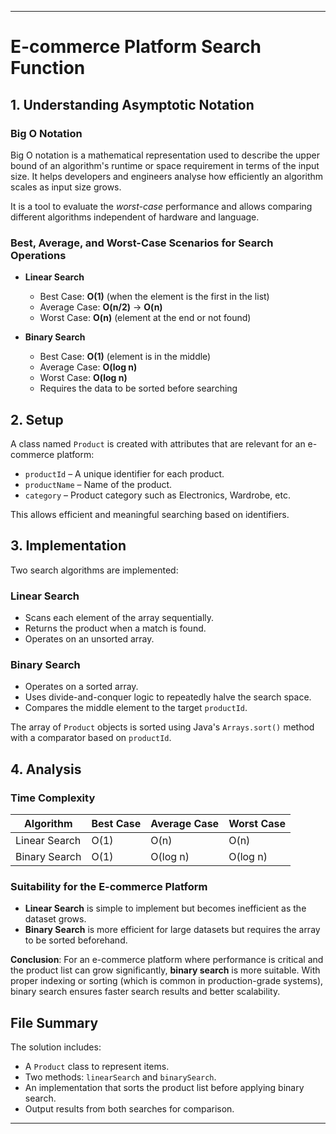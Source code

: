 
---

# E-commerce Platform Search Function

## 1. Understanding Asymptotic Notation

### Big O Notation

Big O notation is a mathematical representation used to describe the upper bound of an algorithm's runtime or space requirement in terms of the input size. It helps developers and engineers analyse how efficiently an algorithm scales as input size grows.

It is a tool to evaluate the *worst-case* performance and allows comparing different algorithms independent of hardware and language.

### Best, Average, and Worst-Case Scenarios for Search Operations

* **Linear Search**

  * Best Case: **O(1)** (when the element is the first in the list)
  * Average Case: **O(n/2)** → **O(n)**
  * Worst Case: **O(n)** (element at the end or not found)

* **Binary Search**

  * Best Case: **O(1)** (element is in the middle)
  * Average Case: **O(log n)**
  * Worst Case: **O(log n)**
  * Requires the data to be sorted before searching

## 2. Setup

A class named `Product` is created with attributes that are relevant for an e-commerce platform:

* `productId` – A unique identifier for each product.
* `productName` – Name of the product.
* `category` – Product category such as Electronics, Wardrobe, etc.

This allows efficient and meaningful searching based on identifiers.

## 3. Implementation

Two search algorithms are implemented:

### Linear Search

* Scans each element of the array sequentially.
* Returns the product when a match is found.
* Operates on an unsorted array.

### Binary Search

* Operates on a sorted array.
* Uses divide-and-conquer logic to repeatedly halve the search space.
* Compares the middle element to the target `productId`.

The array of `Product` objects is sorted using Java's `Arrays.sort()` method with a comparator based on `productId`.

## 4. Analysis

### Time Complexity

| Algorithm     | Best Case | Average Case | Worst Case |
| ------------- | --------- | ------------ | ---------- |
| Linear Search | O(1)      | O(n)         | O(n)       |
| Binary Search | O(1)      | O(log n)     | O(log n)   |

### Suitability for the E-commerce Platform

* **Linear Search** is simple to implement but becomes inefficient as the dataset grows.
* **Binary Search** is more efficient for large datasets but requires the array to be sorted beforehand.

**Conclusion**:
For an e-commerce platform where performance is critical and the product list can grow significantly, **binary search** is more suitable. With proper indexing or sorting (which is common in production-grade systems), binary search ensures faster search results and better scalability.

## File Summary

The solution includes:

* A `Product` class to represent items.
* Two methods: `linearSearch` and `binarySearch`.
* An implementation that sorts the product list before applying binary search.
* Output results from both searches for comparison.

---